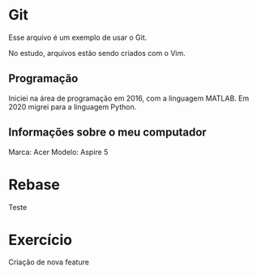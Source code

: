 # Git

Esse arquivo é um exemplo de usar o Git.

No estudo, arquivos estão sendo criados com o Vim.

## Programação

Iniciei na área de programação em 2016, com a linguagem MATLAB.
Em 2020 migrei para a linguagem Python.

## Informações sobre o meu computador

Marca: Acer
Modelo: Aspire 5

# Rebase

Teste

# Exercício

Criação de nova feature
